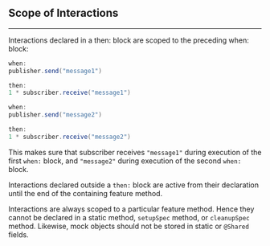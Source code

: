## Scope of Interactions
---

Interactions declared in a then: block are scoped to the preceding when: block:

```groovy
when:
publisher.send("message1")

then:
1 * subscriber.receive("message1")

when:
publisher.send("message2")

then:
1 * subscriber.receive("message2")
```

This makes sure that subscriber receives `"message1"` during execution of the first `when:` block, and `"message2"` during execution of the second `when:` block.

Interactions declared outside a `then:` block are active from their declaration until the end of the containing feature method.

Interactions are always scoped to a particular feature method. Hence they cannot be declared in a static method, `setupSpec` method, or `cleanupSpec` method. Likewise, mock objects should not be stored in static or `@Shared` fields.
